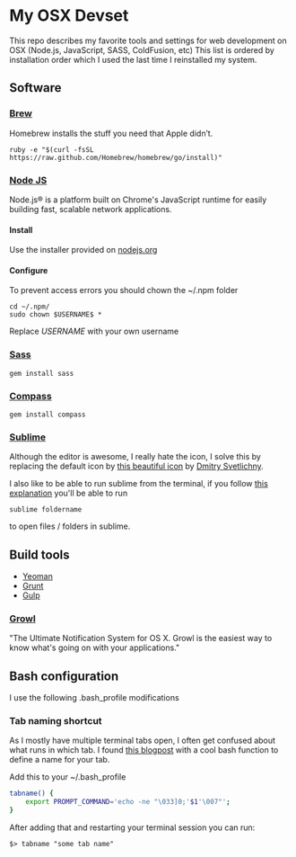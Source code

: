 My OSX Devset
=============

This repo describes my favorite tools and settings for web development on OSX (Node.js, JavaScript, SASS, ColdFusion, etc)
This list is ordered by installation order which I used the last time I reinstalled my system.

## Software

### [Brew](http://www.brew.sh)
Homebrew installs the stuff you need that Apple didn’t.
```
ruby -e "$(curl -fsSL https://raw.github.com/Homebrew/homebrew/go/install)"
```

### [Node JS](http://nodejs.org)
Node.js® is a platform built on Chrome's JavaScript runtime for easily building fast, scalable network applications.

#### Install
Use the installer provided on [nodejs.org](http://nodejs.org)

#### Configure
To prevent access errors you should chown the ~/.npm folder

```
cd ~/.npm/
sudo chown $USERNAME$ *
```

Replace $USERNAME$ with your own username



### [Sass](http://sass-lang.com/)
```
gem install sass
```

### [Compass](http://compass-style.org/)
```
gem install compass
```


### [Sublime](http://www.sublimetext.com/)

Although the editor is awesome, I really hate the icon, I solve this by replacing the default icon by [this beautiful icon](https://dribbble.com/shots/468176-Icon-Sublime-Text-for-themes-with-white-background) by [Dmitry Svetlichny](https://dribbble.com/vocaltsunami).

I also like to be able to run sublime from the terminal, if you follow [this explanation](https://gist.github.com/artero/1236170) you'll be able to run
```
sublime foldername
```
to open files / folders in sublime.

## Build tools
- [Yeoman](http://www.yeoman.io)
- [Grunt](http://www.grunt.io)
- [Gulp](http://www.gulp.io)


### [Growl](http://growl.info/)
"The Ultimate Notification System for OS X. Growl is the easiest way to know what's going on with your applications."

## Bash configuration
I use the following .bash_profile modifications 

### Tab naming shortcut
As I mostly have multiple terminal tabs open, I often get confused about what runs in which tab. I found [this blogpost](http://rod.pu-gh.com/2010/04/iterm-tab-names.html) with a cool bash function to define a name for your tab.

Add this to your ~/.bash_profile
```bash
tabname() {
    export PROMPT_COMMAND='echo -ne "\033]0;'$1'\007"';
}
```
After adding that and restarting your terminal session you can run:

```shell
$> tabname "some tab name"
```
